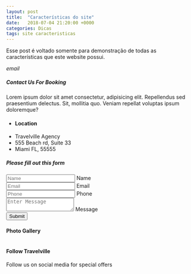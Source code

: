 ```yaml
---
layout: post
title:  "Características do site"
date:   2018-07-04 21:20:00 +0000
categories: Dicas
tags: site caracteristicas
---
```


Esse post é voltado somente para demonstração de todas as características que este website possui.

<link rel="stylesheet" href="https://use.fontawesome.com/releases/v5.1.0/css/all.css" integrity="sha384-lKuwvrZot6UHsBSfcMvOkWwlCMgc0TaWr+30HWe3a4ltaBwTZhyTEggF5tJv8tbt" crossorigin="anonymous">


<!-- Section: Contact -->
 <section id="contact" class="section section-contact scrollspy">
   <div class="container">
     <div class="row">
       <div class="col s12 m6">
         <div class="card-panel teal white-text center">
           <i class="material-icons medium">email</i>
           <h5>Contact Us For Booking</h5>
           <p>Lorem ipsum dolor sit amet consectetur, adipisicing elit. Repellendus sed praesentium delectus. Sit, mollitia
             quo. Veniam repellat voluptas ipsum doloremque?</p>
         </div>
         <ul class="collection with-header">
           <li class="collection-header">
             <h4>Location</h4>
           </li>
           <li class="collection-item">Travelville Agency</li>
           <li class="collection-item">555 Beach rd, Suite 33</li>
           <li class="collection-item">Miami FL, 55555</li>
         </ul>
       </div>
       <div class="col s12 m6">
         <div class="card-panel grey lighten-3">
           <h5>Please fill out this form</h5>
           <div class="input-field">
             <input type="text" placeholder="Name" id="name">
             <label for="name">Name</label>
           </div>
           <div class="input-field">
             <input type="email" placeholder="Email" id="email">
             <label for="email">Email</label>
           </div>
           <div class="input-field">
             <input type="text" placeholder="Phone" id="phone">
             <label for="phone">Phone</label>
           </div>
           <div class="input-field">
             <textarea class="materialize-textarea" placeholder="Enter Message" id="message"></textarea>
             <label for="message">Message</label>
           </div>
           <input type="submit" value="Submit" class="btn">
         </div>
       </div>
     </div>
   </div>
 </section>
 
 
<!-- Section: Gallery -->
<section id="gallery" class="section section-gallery scrollspy">
  <div class="container">
    <h4 class="center">
      <span class="teal-text">Photo </span> Gallery
    </h4>
    <div class="row">
      <div class="col s12 m3">
        <img class="materialboxed responsive-img" src="https://source.unsplash.com/1600x900/?beach" alt="">
      </div>
      <div class="col s12 m3">
        <img class="materialboxed responsive-img" src="https://source.unsplash.com/1600x900/?travel" alt="">
      </div>
      <div class="col s12 m3">
        <img class="materialboxed responsive-img" src="https://source.unsplash.com/1600x900/?nature" alt="">
      </div>
      <div class="col s12 m3">
        <img class="materialboxed responsive-img" src="https://source.unsplash.com/1600x900/?beach, travel" alt="">
      </div>
    </div>

   <div class="row">
     <div class="col s12 m3">
       <img class="materialboxed responsive-img" src="https://source.unsplash.com/1600x900/?beaches" alt="">
     </div>
     <div class="col s12 m3">
       <img class="materialboxed responsive-img" src="https://source.unsplash.com/1600x900/?traveling" alt="">
     </div>
     <div class="col s12 m3">
       <img class="materialboxed responsive-img" src="https://source.unsplash.com/1600x900/?bridge" alt="">
     </div>
     <div class="col s12 m3">
       <img class="materialboxed responsive-img" src="https://source.unsplash.com/1600x900/?boat, travel" alt="">
     </div>
   </div>

   <div class="row">
     <div class="col s12 m3">
       <img class="materialboxed responsive-img" src="https://source.unsplash.com/1600x900/?water" alt="">
     </div>
     <div class="col s12 m3">
       <img class="materialboxed responsive-img" src="https://source.unsplash.com/1600x900/?building" alt="">
     </div>
     <div class="col s12 m3">
       <img class="materialboxed responsive-img" src="https://source.unsplash.com/1600x900/?trees" alt="">
     </div>
     <div class="col s12 m3">
       <img class="materialboxed responsive-img" src="https://source.unsplash.com/1600x900/?cruise" alt="">
     </div>
   </div>
  </div>
</section>


<!-- Section: Follow -->
<section class="section section-follow teal darken-2 white-text center">
  <div class="container">
    <div class="row">
      <div class="col s12">
        <h4>Follow Travelville</h4>
        <p>Follow us on social media for special offers</p>
        <a href="https://facebook.com" target="_blank" class="white-text">
          <i class="fab fa-facebook fa-4x"></i>
        </a>
        <a href="https://twitter.com" target="_blank" class="white-text">
          <i class="fab fa-twitter fa-4x"></i>
        </a>
        <a href="https://linkedin.com" target="_blank" class="white-text">
          <i class="fab fa-linkedin fa-4x"></i>
        </a>
        <a href="https://googleplus.com" target="_blank" class="white-text">
          <i class="fab fa-google-plus fa-4x"></i>
        </a>
        <a href="https://pinterest.com" target="_blank" class="white-text">
          <i class="fab fa-pinterest fa-4x"></i>
        </a>
      </div>
    </div>
  </div>
</section>
